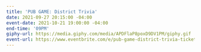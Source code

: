 ```yaml
---
title: 'PUB GAME: District Trivia'
date: 2021-09-27 20:15:00 -04:00
event-date: 2021-10-21 19:00:00 -04:00
end-time: '09PM'
giphy-url: https://media.giphy.com/media/APDFlaP8poxD9DV1PM/giphy.gif
event-url: https://www.eventbrite.com/e/pub-game-district-trivia-tickets-180050675417
---
```



